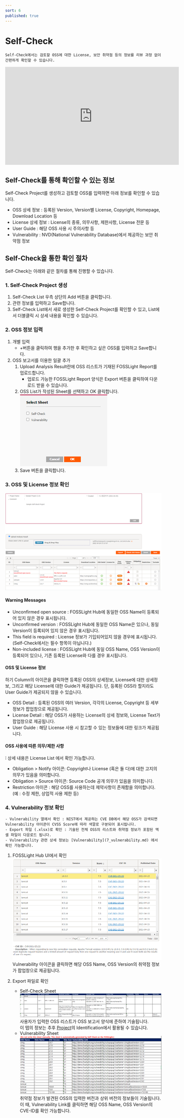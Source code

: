 ```yaml
---
sort: 6
published: true
---
```

# Self-Check
```note
Self-Check에서는 검토할 OSS에 대한 License, 보안 취약점 등의 정보를 리뷰 과정 없이 간편하게 확인할 수 있습니다.
```
<iframe width="560" height="315" src="https://www.youtube.com/embed/yfWvm9ZdtEE" title="YouTube video player" frameborder="0" allow="accelerometer; autoplay; clipboard-write; encrypted-media; gyroscope; picture-in-picture" allowfullscreen></iframe>

## Self-Check를 통해 확인할 수 있는 정보

Self-Check Project를 생성하고 검토할 OSS를 입력하면 아래 정보를 확인할 수 있습니다.
- OSS 상세 정보 : 등록된 Version, Version별 License, Copyright, Homepage, Download Location 등
- License 상세 정보 : License의 종류, 의무사항, 제한사항, License 전문 등
- User Guide : 해당 OSS 사용 시 주의사항 등
- Vulnerability : NVD(National Vulnerability Database)에서 제공하는 보안 취약점 정보

## Self-Check을 통한 확인 절차
Self-Check는 아래와 같은 절차를 통해 진행할 수 있습니다.

### 1. Self-Check Project 생성
1. Self-Check List 우측 상단의 Add 버튼을 클릭합니다.
2. 관련 정보를 입력하고 Save합니다.
3. Self-Check List에서 새로 생성한 Self-Check Project를 확인할 수 있고, List에서 더블클릭 시 상세 내용을 확인할 수 있습니다.

### 2. OSS 정보 입력
1. 개별 입력
    - +버튼을 클릭하여 행을 추가한 후 확인하고 싶은 OSS를 입력하고 Save합니다.
2. OSS 보고서를 이용한 일괄 추가
    1. Upload Analysis Result란에 OSS 리스트가 기재된 FOSSLight Report를 업로드합니다. 
        - 업로드 가능한 FOSSLight Report 양식은 Export 버튼을 클릭하여 다운로드 받을 수 있습니다.
    2. OSS List가 작성된 Sheet를 선택하고 OK 클릭합니다.  
    ![select_sheet](../images/6_self_select_sheet.png)
    3. Save 버튼을 클릭합니다. 
 
### 3. OSS 및 License 정보 확인
![oss_table](../images/6_self_oss_table.png)
#### Warning Messages
- Unconfirmed open source : FOSSLight Hub에 동일한 OSS Name이 등록되어 있지 않은 경우 표시됩니다.
- Unconfirmed version : FOSSLight Hub에 동일한 OSS Name은 있으나, 동일 Version이 등록되어 있지 않은 경우 표시됩니다.
- This field is required : License 정보가 기입되어있지 않을 경우에 표시됩니다. (Self-Check에서는 필수 항목이 아닙니다.)
- Non-included license : FOSSLight Hub에 동일 OSS Name, OSS Version이 등록되어 있으나, 기존 등록된 License와 다를 경우 표시됩니다.

#### OSS 및 License 정보
하기 Column의 아이콘을 클릭하면 등록된 OSS의 상세정보, License에 대한 상세정보, 그리고 해당 License에 대한 Guide가 제공됩니다.
단, 등록된 OSS라 할지라도 User Guide가 제공되지 않을 수 있습니다.
- OSS Detail : 등록된 OSS의 여러 Version, 각각의 License, Copyright 등 세부정보가 팝업창으로 제공됩니다.
- License Detail : 해당 OSS가 사용하는 License의 상세 정보와, License Text가 팝업창으로 제공됩니다.
- User Guide : 해당 License 사용 시 참고할 수 있는 정보들에 대한 링크가 제공됩니다.

#### OSS 사용에 따른 의무/제한 사항
❕ 상세 내용은 License List 에서 확인 가능합니다.  
- Obligation > Notify 아이콘: Copyright나 License (혹은 둘 다)에 대한 고지의 의무가 있음을 의미합니다.
- Obligation > Source 아이콘: Source Code 공개 의무가 있음을 의미합니다.
- Restriction 아이콘 : 해당 OSS를 사용하는데 제약사항이 존재함을 의미합니다.
(예 : 수정 제한, 상업적 사용 제한 등)

### 4. Vulnerability 정보 확인
```note
- Vulnerability 열에서 확인 : NIST에서 제공하는 CVE DB에서 해당 OSS가 검색되면 Vulnerability 아이콘이 CVSS Score에 따라 색깔로 구분되어 표시됩니다.
- Export 파일 (.xlsx)로 확인 : 기술된 전체 OSS의 리스트와 취약점 정보가 포함된 엑셀 파일이 다운로드 됩니다.
- Vulnerability 관련 상세 정보는 [Vulnerability](7_vulnerability.md) 에서 확인 가능합니다.
```
1. FOSSLight Hub UI에서 확인  
![self_pop](../images/6_self_pop.png)  
Vulnerability 아이콘을 클릭하면 해당 OSS Name, OSS Version의 취약점 정보가 팝업창으로 제공됩니다.

2. Export 파일로 확인
    - Self-Check Sheet   
    ![self_check_sheet](../images/6_self_sheet1.png)   
    사용자가 입력한 OSS 리스트가 OSS 보고서 양식에 준하여 기술됩니다.  
    이 탭의 정보는 추후 [Project](4_project.md)의 Identification에서 활용될 수 있습니다.  
    - Vulnerability Sheet  
    ![self_check_sheet2](../images/6_self_sheet2.png)  
    취약점 정보가 발견된 OSS의 입력한 버전과 상위 버전의 정보들이 기술됩니다.  
    이 때, Vulnerability Link를 클릭하면 해당 OSS Name, OSS Version의 CVE-ID를 확인 가능합니다.
